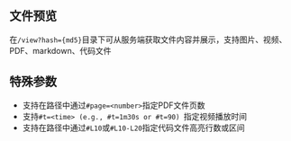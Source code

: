 ## 文件预览

在`/view?hash={md5}`目录下可从服务端获取文件内容并展示，支持图片、视频、PDF、markdown、代码文件

## 特殊参数

- 支持在路径中通过`#page=<number>`指定PDF文件页数
- 支持`#t=<time> (e.g., #t=1m30s or #t=90) `指定视频播放时间
- 支持在路径中通过`#L10`或`#L10-L20`指定代码文件高亮行数或区间